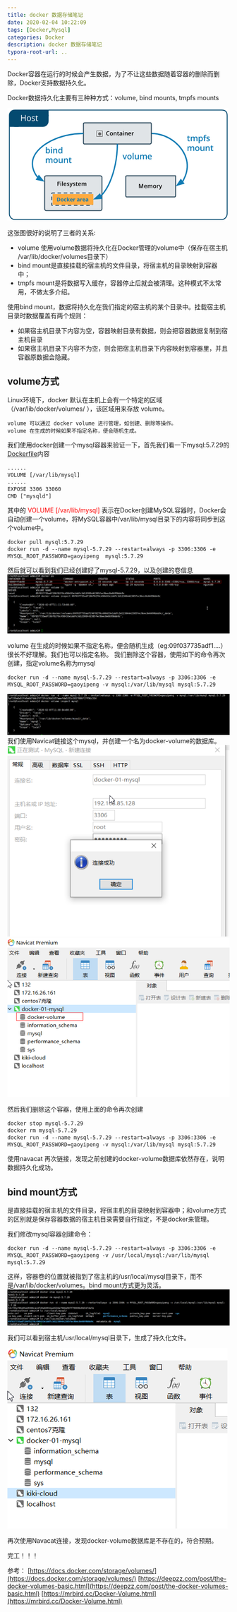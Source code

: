 ```yaml
---
title: docker 数据存储笔记
date: 2020-02-04 10:22:09
tags: [Docker,Mysql]
categories: Docker
description: docker 数据存储笔记
typora-root-url: ..
---
```

Docker容器在运行的时候会产生数据，为了不让这些数据随着容器的删除而删除，Docker支持数据持久化。

Docker数据持久化主要有三种种方式：volume, bind mounts, tmpfs mounts

![types-of-mounts-volume.png](/images/docker/types-of-mounts-volume.png)

这张图很好的说明了三者的关系:
* volume 使用volume数据将持久化在Docker管理的volume中（保存在宿主机 /var/lib/docker/volumes目录下）
* bind mount是直接挂载的宿主机的文件目录，将宿主机的目录映射到容器中；
* tmpfs mount是将数据写入缓存，容器停止后就会被清理。这种模式不太常用，不做太多介绍。

使用bind mount，数据将持久化在我们指定的宿主机的某个目录中。挂载宿主机目录时数据覆盖有两个规则：
* 如果宿主机目录下内容为空，容器映射目录有数据，则会把容器数据复制到宿主机目录
* 如果宿主机目录下内容不为空，则会把宿主机目录下内容映射到容器里，并且容器原数据会隐藏。

## volume方式

Linux环境下，docker 默认在主机上会有一个特定的区域（/var/lib/docker/volumes/ ），该区域用来存放 volume。

    volume 可以通过 docker volume 进行管理，如创建、删除等操作。
    volume 在生成的时候如果不指定名称，便会随机生成。

我们使用docker创建一个mysql容器来验证一下，首先我们看一下mysql:5.7.29的 [Dockerfile](https://hub.docker.com/layers/mysql/library/mysql/5.7.29/images/sha256-5e443fc090c75413ffc20665ed1880c7961bc6af8ae8997510fdd7e69d8557ad)内容
```
......
VOLUME [/var/lib/mysql]
......
EXPOSE 3306 33060
CMD ["mysqld"]
```

其中的 <font color=red>VOLUME [/var/lib/mysql]</font> 表示在Docker创建MySQL容器时，Docker会自动创建一个volume，将MySQL容器中/var/lib/mysql目录下的内容将同步到这个volume中。

````
docker pull mysql:5.7.29
docker run -d --name mysql-5.7.29 --restart=always -p 3306:3306 -e MYSQL_ROOT_PASSWORD=gaoyipeng  mysql:5.7.29
````
然后就可以看到我们已经创建好了mysql-5.7.29，以及创建的卷信息
![mysql-volume.png](/images/docker/mysql-volume.png)

volume 在生成的时候如果不指定名称，便会随机生成（eg:09f037735adf1....）很长不好理解。我们也可以指定名称。
我们删除这个容器，使用如下的命令再次创建，指定volume名称为mysql
````
docker run -d --name mysql-5.7.29 --restart=always -p 3306:3306 -e MYSQL_ROOT_PASSWORD=gaoyipeng -v mysql:/var/lib/mysql mysql:5.7.29
````
![volume-mysql.png](/images/docker/volume-mysql.png)
我们使用Navicat链接这个mysql，并创建一个名为docker-volume的数据库。
![navicat-mysql](/images/docker/navicat-mysql.png)
![docker-volume.png](/images/docker/docker-volume.png)

然后我们删除这个容器，使用上面的命令再次创建
```
docker stop mysql-5.7.29
docker rm mysql-5.7.29
docker run -d --name mysql-5.7.29 --restart=always -p 3306:3306 -e MYSQL_ROOT_PASSWORD=gaoyipeng -v mysql:/var/lib/mysql mysql:5.7.29
```
使用navacat 再次链接，发现之前创建的docker-volume数据库依然存在，说明数据持久化成功。

## bind mount方式

是直接挂载的宿主机的文件目录，将宿主机的目录映射到容器中；和volume方式的区别就是保存容器数据的宿主机目录需要自行指定，不是docker来管理。

我们修改mysql容器创建命令：
```
docker run -d --name mysql-5.7.29 --restart=always -p 3306:3306 -e MYSQL_ROOT_PASSWORD=gaoyipeng -v /usr/local/mysql:/var/lib/mysql mysql:5.7.29
```
这样，容器卷的位置就被指到了宿主机的/usr/local/mysql目录下，而不是/var/lib/docker/volumes。bind mount方式更为灵活。
![bind-volume-mysql.png](/images/docker/bind-volume-mysql.png)

我们可以看到宿主机/usr/local/mysql目录下，生成了持久化文件。

![navicat-no-volume.png](/images/docker/navicat-no-volume.png)

再次使用Navacat连接，发现docker-volume数据库是不存在的，符合预期。

完工！！！

参考：
[https://docs.docker.com/storage/volumes/](https://docs.docker.com/storage/volumes/)
[https://deepzz.com/post/the-docker-volumes-basic.html](https://deepzz.com/post/the-docker-volumes-basic.html)
[https://mrbird.cc/Docker-Volume.html](https://mrbird.cc/Docker-Volume.html)

